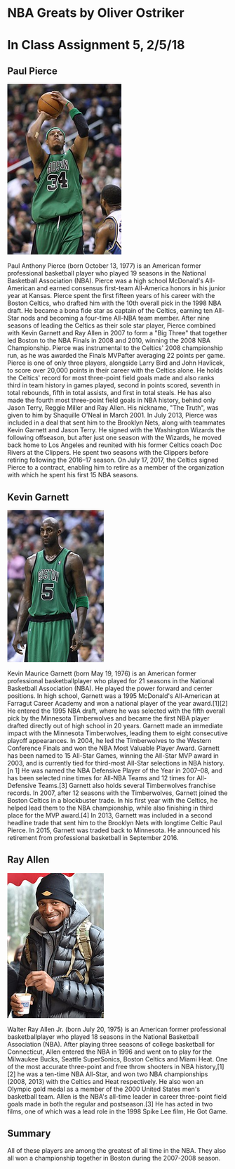 NBA Greats by Oliver Ostriker
=======

In Class Assignment 5, 2/5/18
=======

## Paul Pierce

![Image](media/pp.jpg)

Paul Anthony Pierce (born October 13, 1977) is an American former professional basketball player who played 19 seasons in the National Basketball Association (NBA). Pierce was a high school McDonald's All-American and earned consensus first-team All-America honors in his junior year at Kansas.
Pierce spent the first fifteen years of his career with the Boston Celtics, who drafted him with the 10th overall pick in the 1998 NBA draft. He became a bona fide star as captain of the Celtics, earning ten All-Star nods and becoming a four-time All-NBA team member. After nine seasons of leading the Celtics as their sole star player, Pierce combined with Kevin Garnett and Ray Allen in 2007 to form a "Big Three" that together led Boston to the NBA Finals in 2008 and 2010, winning the 2008 NBA Championship. Pierce was instrumental to the Celtics' 2008 championship run, as he was awarded the Finals MVPafter averaging 22 points per game. Pierce is one of only three players, alongside Larry Bird and John Havlicek, to score over 20,000 points in their career with the Celtics alone. He holds the Celtics' record for most three-point field goals made and also ranks third in team history in games played, second in points scored, seventh in total rebounds, fifth in total assists, and first in total steals. He has also made the fourth most three-point field goals in NBA history, behind only Jason Terry, Reggie Miller and Ray Allen. His nickname, "The Truth", was given to him by Shaquille O'Neal in March 2001.
In July 2013, Pierce was included in a deal that sent him to the Brooklyn Nets, along with teammates Kevin Garnett and Jason Terry. He signed with the Washington Wizards the following offseason, but after just one season with the Wizards, he moved back home to Los Angeles and reunited with his former Celtics coach Doc Rivers at the Clippers. He spent two seasons with the Clippers before retiring following the 2016–17 season. On July 17, 2017, the Celtics signed Pierce to a contract, enabling him to retire as a member of the organization with which he spent his first 15 NBA seasons.

## Kevin Garnett

![image](media/kg.jpg)

Kevin Maurice Garnett (born May 19, 1976) is an American former professional basketballplayer who played for 21 seasons in the National Basketball Association (NBA). He played the power forward and center positions. In high school, Garnett was a 1995 McDonald's All-American at Farragut Career Academy and won a national player of the year award.[1][2] He entered the 1995 NBA draft, where he was selected with the fifth overall pick by the Minnesota Timberwolves and became the first NBA player drafted directly out of high school in 20 years.
Garnett made an immediate impact with the Minnesota Timberwolves, leading them to eight consecutive playoff appearances. In 2004, he led the Timberwolves to the Western Conference Finals and won the NBA Most Valuable Player Award. Garnett has been named to 15 All-Star Games, winning the All-Star MVP award in 2003, and is currently tied for third-most All-Star selections in NBA history.[n 1] He was named the NBA Defensive Player of the Year in 2007–08, and has been selected nine times for All-NBA Teams and 12 times for All-Defensive Teams.[3] Garnett also holds several Timberwolves franchise records.
In 2007, after 12 seasons with the Timberwolves, Garnett joined the Boston Celtics in a blockbuster trade. In his first year with the Celtics, he helped lead them to the NBA championship, while also finishing in third place for the MVP award.[4] In 2013, Garnett was included in a second headline trade that sent him to the Brooklyn Nets with longtime Celtic Paul Pierce. In 2015, Garnett was traded back to Minnesota. He announced his retirement from professional basketball in September 2016.

## Ray Allen

![image](media/ra.jpg)

Walter Ray Allen Jr. (born July 20, 1975) is an American former professional basketballplayer who played 18 seasons in the National Basketball Association (NBA). After playing three seasons of college basketball for Connecticut, Allen entered the NBA in 1996 and went on to play for the Milwaukee Bucks, Seattle SuperSonics, Boston Celtics and Miami Heat. One of the most accurate three-point and free throw shooters in NBA history,[1][2] he was a ten-time NBA All-Star, and won two NBA championships (2008, 2013) with the Celtics and Heat respectively. He also won an Olympic gold medal as a member of the 2000 United States men's basketball team. Allen is the NBA's all-time leader in career three-point field goals made in both the regular and postseason.[3] He has acted in two films, one of which was a lead role in the 1998 Spike Lee film, He Got Game.

## Summary

All of these players are among the greatest of all time in the NBA. They also all won a championship together in Boston during the 2007-2008 season.

